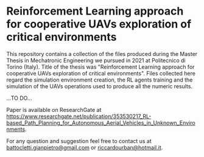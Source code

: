 # Reinforcement Learning approach for cooperative UAVs exploration of critical environments

This repository contains a collection of the files produced during the Master Thesis in Mechatronic Engineering we pursued in 2021 at Politecnico di Torino (Italy). Title of the thesis was "Reinforcement Learning approach for cooperative UAVs exploration of critical environments". Files collected here regard the simulation environment creation, the RL agents training and the simulation of the UAVs operations used to produce all the numeric results. 

...TO DO...

Paper is available on ResearchGate at https://www.researchgate.net/publication/353530217_RL-based_Path_Planning_for_Autonomous_Aerial_Vehicles_in_Unknown_Environments.

For any question and suggestion feel free to contact us at battocletti.gianpietro@gmail.com or riccardourban@hotmail.it.
